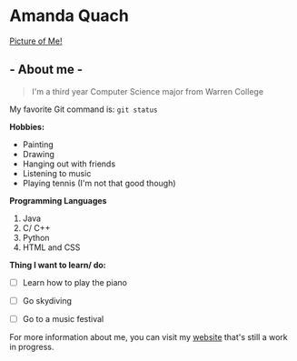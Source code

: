 # Amanda Quach

[Picture of Me!](picture.md)

## - About me -
> I'm a third year Computer Science major from Warren College

My favorite Git command is:
`git status`

**Hobbies:**
- Painting
- Drawing
- Hanging out with friends
- Listening to music
- Playing tennis (I'm not that good though)

**Programming Languages**
1. Java
2. C/ C++
3. Python
4. HTML and CSS

**Thing I want to learn/ do:**
- [ ] Learn how to play the piano
- [ ] Go skydiving
- [ ] Go to a music festival


For more information about me, you can visit my [website](https://amquach00.github.io/portfolio/) that's still a work in progress.